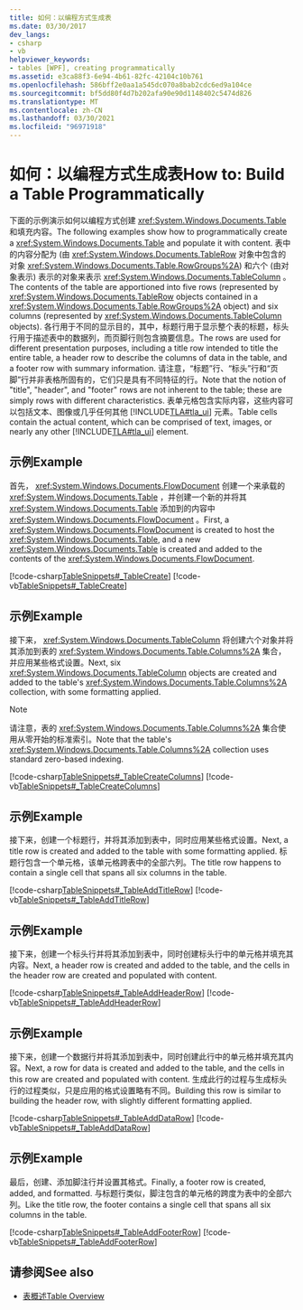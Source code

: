 ```yaml
---
title: 如何：以编程方式生成表
ms.date: 03/30/2017
dev_langs:
- csharp
- vb
helpviewer_keywords:
- tables [WPF], creating programmatically
ms.assetid: e3ca88f3-6e94-4b61-82fc-42104c10b761
ms.openlocfilehash: 586bff2e0aa1a545dc070a8bab2cdc6ed9a104ce
ms.sourcegitcommit: bf5dd80f4d7b202afa90e90d1148402c5474d826
ms.translationtype: MT
ms.contentlocale: zh-CN
ms.lasthandoff: 03/30/2021
ms.locfileid: "96971918"
---
```

# <a name="how-to-build-a-table-programmatically"></a><span data-ttu-id="56862-102">如何：以编程方式生成表</span><span class="sxs-lookup"><span data-stu-id="56862-102">How to: Build a Table Programmatically</span></span>
<span data-ttu-id="56862-103">下面的示例演示如何以编程方式创建 <xref:System.Windows.Documents.Table> 和填充内容。</span><span class="sxs-lookup"><span data-stu-id="56862-103">The following examples show how to programmatically create a <xref:System.Windows.Documents.Table> and populate it with content.</span></span> <span data-ttu-id="56862-104">表中的内容分配为 (由 <xref:System.Windows.Documents.TableRow> 对象中包含的对象 <xref:System.Windows.Documents.Table.RowGroups%2A>) 和六个 (由对象表示) 表示的对象来表示 <xref:System.Windows.Documents.TableColumn> 。</span><span class="sxs-lookup"><span data-stu-id="56862-104">The contents of the table are apportioned into five rows (represented by <xref:System.Windows.Documents.TableRow> objects contained in a <xref:System.Windows.Documents.Table.RowGroups%2A> object) and six columns (represented by <xref:System.Windows.Documents.TableColumn> objects).</span></span> <span data-ttu-id="56862-105">各行用于不同的显示目的，其中，标题行用于显示整个表的标题，标头行用于描述表中的数据列，而页脚行则包含摘要信息。</span><span class="sxs-lookup"><span data-stu-id="56862-105">The rows are used for different presentation purposes, including a title row intended to title the entire table, a header row to describe the columns of data in the table, and a footer row with summary information.</span></span>  <span data-ttu-id="56862-106">请注意，“标题”行、“标头”行和“页脚”行并非表格所固有的，它们只是具有不同特征的行。</span><span class="sxs-lookup"><span data-stu-id="56862-106">Note that the notion of "title", "header", and "footer" rows are not inherent to the table; these are simply rows with different characteristics.</span></span> <span data-ttu-id="56862-107">表单元格包含实际内容，这些内容可以包括文本、图像或几乎任何其他 [!INCLUDE[TLA#tla_ui](../../../includes/tlasharptla-ui-md.md)] 元素。</span><span class="sxs-lookup"><span data-stu-id="56862-107">Table cells contain the actual content, which can be comprised of text, images, or nearly any other [!INCLUDE[TLA#tla_ui](../../../includes/tlasharptla-ui-md.md)] element.</span></span>  
  
## <a name="example"></a><span data-ttu-id="56862-108">示例</span><span class="sxs-lookup"><span data-stu-id="56862-108">Example</span></span>  
 <span data-ttu-id="56862-109">首先， <xref:System.Windows.Documents.FlowDocument> 创建一个来承载的 <xref:System.Windows.Documents.Table> ，并创建一个新的并将其 <xref:System.Windows.Documents.Table> 添加到的内容中 <xref:System.Windows.Documents.FlowDocument> 。</span><span class="sxs-lookup"><span data-stu-id="56862-109">First, a <xref:System.Windows.Documents.FlowDocument> is created to host the <xref:System.Windows.Documents.Table>, and a new <xref:System.Windows.Documents.Table> is created and added to the contents of the <xref:System.Windows.Documents.FlowDocument>.</span></span>  
  
 [!code-csharp[TableSnippets#_TableCreate](~/samples/snippets/csharp/VS_Snippets_Wpf/TableSnippets/CSharp/Table.cs#_tablecreate)]
 [!code-vb[TableSnippets#_TableCreate](~/samples/snippets/visualbasic/VS_Snippets_Wpf/TableSnippets/VisualBasic/Table.vb#_tablecreate)]  
  
## <a name="example"></a><span data-ttu-id="56862-110">示例</span><span class="sxs-lookup"><span data-stu-id="56862-110">Example</span></span>  
 <span data-ttu-id="56862-111">接下来， <xref:System.Windows.Documents.TableColumn> 将创建六个对象并将其添加到表的 <xref:System.Windows.Documents.Table.Columns%2A> 集合，并应用某些格式设置。</span><span class="sxs-lookup"><span data-stu-id="56862-111">Next, six <xref:System.Windows.Documents.TableColumn> objects are created and added to the table's <xref:System.Windows.Documents.Table.Columns%2A> collection, with some formatting applied.</span></span>  
  
> [!NOTE]
> <span data-ttu-id="56862-112">请注意，表的 <xref:System.Windows.Documents.Table.Columns%2A> 集合使用从零开始的标准索引。</span><span class="sxs-lookup"><span data-stu-id="56862-112">Note that the table's <xref:System.Windows.Documents.Table.Columns%2A> collection uses standard zero-based indexing.</span></span>  
  
 [!code-csharp[TableSnippets#_TableCreateColumns](~/samples/snippets/csharp/VS_Snippets_Wpf/TableSnippets/CSharp/Table.cs#_tablecreatecolumns)]
 [!code-vb[TableSnippets#_TableCreateColumns](~/samples/snippets/visualbasic/VS_Snippets_Wpf/TableSnippets/VisualBasic/Table.vb#_tablecreatecolumns)]  
  
## <a name="example"></a><span data-ttu-id="56862-113">示例</span><span class="sxs-lookup"><span data-stu-id="56862-113">Example</span></span>  
 <span data-ttu-id="56862-114">接下来，创建一个标题行，并将其添加到表中，同时应用某些格式设置。</span><span class="sxs-lookup"><span data-stu-id="56862-114">Next, a title row is created and added to the table with some formatting applied.</span></span>  <span data-ttu-id="56862-115">标题行包含一个单元格，该单元格跨表中的全部六列。</span><span class="sxs-lookup"><span data-stu-id="56862-115">The title row happens to contain a single cell that spans all six columns in the table.</span></span>  
  
 [!code-csharp[TableSnippets#_TableAddTitleRow](~/samples/snippets/csharp/VS_Snippets_Wpf/TableSnippets/CSharp/Table.cs#_tableaddtitlerow)]
 [!code-vb[TableSnippets#_TableAddTitleRow](~/samples/snippets/visualbasic/VS_Snippets_Wpf/TableSnippets/VisualBasic/Table.vb#_tableaddtitlerow)]  
  
## <a name="example"></a><span data-ttu-id="56862-116">示例</span><span class="sxs-lookup"><span data-stu-id="56862-116">Example</span></span>  
 <span data-ttu-id="56862-117">接下来，创建一个标头行并将其添加到表中，同时创建标头行中的单元格并填充其内容。</span><span class="sxs-lookup"><span data-stu-id="56862-117">Next, a header row is created and added to the table, and the cells in the header row are created and populated with content.</span></span>  
  
 [!code-csharp[TableSnippets#_TableAddHeaderRow](~/samples/snippets/csharp/VS_Snippets_Wpf/TableSnippets/CSharp/Table.cs#_tableaddheaderrow)]
 [!code-vb[TableSnippets#_TableAddHeaderRow](~/samples/snippets/visualbasic/VS_Snippets_Wpf/TableSnippets/VisualBasic/Table.vb#_tableaddheaderrow)]  
  
## <a name="example"></a><span data-ttu-id="56862-118">示例</span><span class="sxs-lookup"><span data-stu-id="56862-118">Example</span></span>  
 <span data-ttu-id="56862-119">接下来，创建一个数据行并将其添加到表中，同时创建此行中的单元格并填充其内容。</span><span class="sxs-lookup"><span data-stu-id="56862-119">Next, a row for data is created and added to the table, and the cells in this row are created and populated with content.</span></span>  <span data-ttu-id="56862-120">生成此行的过程与生成标头行的过程类似，只是应用的格式设置略有不同。</span><span class="sxs-lookup"><span data-stu-id="56862-120">Building this row is similar to building the header row, with slightly different formatting applied.</span></span>  
  
 [!code-csharp[TableSnippets#_TableAddDataRow](~/samples/snippets/csharp/VS_Snippets_Wpf/TableSnippets/CSharp/Table.cs#_tableadddatarow)]
 [!code-vb[TableSnippets#_TableAddDataRow](~/samples/snippets/visualbasic/VS_Snippets_Wpf/TableSnippets/VisualBasic/Table.vb#_tableadddatarow)]  
  
## <a name="example"></a><span data-ttu-id="56862-121">示例</span><span class="sxs-lookup"><span data-stu-id="56862-121">Example</span></span>  
 <span data-ttu-id="56862-122">最后，创建、添加脚注行并设置其格式。</span><span class="sxs-lookup"><span data-stu-id="56862-122">Finally, a footer row is created, added, and formatted.</span></span>  <span data-ttu-id="56862-123">与标题行类似，脚注包含的单元格的跨度为表中的全部六列。</span><span class="sxs-lookup"><span data-stu-id="56862-123">Like the title row, the footer contains a single cell that spans all six columns in the table.</span></span>  
  
 [!code-csharp[TableSnippets#_TableAddFooterRow](~/samples/snippets/csharp/VS_Snippets_Wpf/TableSnippets/CSharp/Table.cs#_tableaddfooterrow)]
 [!code-vb[TableSnippets#_TableAddFooterRow](~/samples/snippets/visualbasic/VS_Snippets_Wpf/TableSnippets/VisualBasic/Table.vb#_tableaddfooterrow)]  
  
## <a name="see-also"></a><span data-ttu-id="56862-124">请参阅</span><span class="sxs-lookup"><span data-stu-id="56862-124">See also</span></span>

- [<span data-ttu-id="56862-125">表概述</span><span class="sxs-lookup"><span data-stu-id="56862-125">Table Overview</span></span>](table-overview.md)
